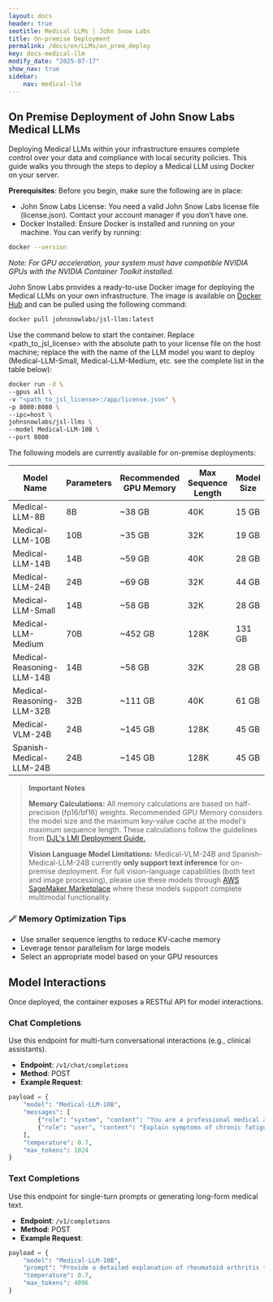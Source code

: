 ```yaml
---
layout: docs
header: true
seotitle: Medical LLMs | John Snow Labs
title: On-premise Deployment
permalink: /docs/en/LLMs/on_prem_deploy
key: docs-medical-llm
modify_date: "2025-07-17"
show_nav: true
sidebar:
    nav: medical-llm
---
```


<div class="h3-box" markdown="1">


## On Premise Deployment of John Snow Labs Medical LLMs

Deploying Medical LLMs within your infrastructure ensures complete control over your data and compliance with local security policies. This guide walks you through the steps to deploy a Medical LLM using Docker on your server.

**Prerequisites**: 
Before you begin, make sure the following are in place:
- John Snow Labs License: You need a valid John Snow Labs license file (license.json). Contact your account manager if you don’t have one.
- Docker Installed: Ensure Docker is installed and running on your machine. You can verify by running:

```bash
docker --version

```
*Note: For GPU acceleration, your system must have compatible NVIDIA GPUs with the NVIDIA Container Toolkit installed.*

John Snow Labs provides a ready-to-use Docker image for deploying the Medical LLMs on your own infrastructure. The image is available on [Docker Hub](https://hub.docker.com/r/johnsnowlabs/jsl-llms) and can be pulled using the following command:

```bash
docker pull johnsnowlabs/jsl-llms:latest
```

Use the command below to start the container. Replace <path_to_jsl_license> with the absolute path to your license file on the host machine; replace the <model> with the name of the LLM model you want to deploy (Medical-LLM-Small, Medical-LLM-Medium, etc. see the complete list in the table below): 

```bash
docker run -d \
--gpus all \
-v "<path_to_jsl_license>:/app/license.json" \
-p 8080:8080 \
--ipc=host \
johnsnowlabs/jsl-llms \
--model Medical-LLM-10B \
--port 8080
```

The following models are currently available for on-premise deployments:

| **Model Name** | **Parameters** | **Recommended GPU Memory** | **Max Sequence Length** | **Model Size** | **Max KV-Cache** | **Tensor Parallel Sizes** |
|----------------------------|------------|--------------|---------------------|------------|--------------|----------------------|
| Medical-LLM-8B             | 8B         | ~38 GB       | 40K                 | 15 GB      | 23 GB        | 1, 2, 4, 8           |
| Medical-LLM-10B            | 10B        | ~35 GB       | 32K                 | 19 GB      | 15 GB        | 1, 2, 4              |
| Medical-LLM-14B            | 14B        | ~59 GB       | 40K                 | 28 GB      | 31 GB        | 1, 2, 4, 8           |
| Medical-LLM-24B            | 24B        | ~69 GB       | 32K                 | 44 GB      | 25 GB        | 1, 2, 4, 8           |
| Medical-LLM-Small          | 14B        | ~58 GB       | 32K                 | 28 GB      | 30 GB        | 1, 2, 4, 8           |
| Medical-LLM-Medium         | 70B        | ~452 GB      | 128K                | 131 GB     | 320 GB       | 4, 8                 |
| Medical-Reasoning-LLM-14B  | 14B        | ~58 GB       | 32K                 | 28 GB      | 30 GB        | 1, 2, 4, 8           |
| Medical-Reasoning-LLM-32B  | 32B        | ~111 GB      | 40K                 | 61 GB      | 50 GB        | 2, 4, 8              |
| Medical-VLM-24B            | 24B        | ~145 GB      | 128K                | 45 GB      | 100 GB       | 2, 4, 8              |
| Spanish-Medical-LLM-24B    | 24B        | ~145 GB      | 128K                | 45 GB      | 100 GB       | 2, 4, 8              |


> **Important Notes**
> 
> **Memory Calculations:** All memory calculations are based on half-precision (fp16/bf16) weights. Recommended GPU Memory considers the model size and the maximum key-value cache at the model's maximum sequence length. These calculations follow the guidelines from [DJL's LMI Deployment Guide.](https://docs.djl.ai/master/docs/serving/serving/docs/lmi/deployment_guide/instance-type-selection.html)
> 
> **Vision Language Model Limitations:** Medical-VLM-24B and Spanish-Medical-LLM-24B currently **only support text inference** for on-premise deployment. For full vision-language capabilities (both text and image processing), please use these models through [AWS SageMaker Marketplace](/docs/en/LLMs/on_aws) where these models support complete multimodal functionality.

</div>

### 🪄 Memory Optimization Tips

- Use smaller sequence lengths to reduce KV-cache memory
- Leverage tensor parallelism for large models
- Select an appropriate model based on your GPU resources


## Model Interactions
Once deployed, the container exposes a RESTful API for model interactions.

### Chat Completions
Use this endpoint for multi-turn conversational interactions (e.g., clinical assistants).

- **Endpoint**: `/v1/chat/completions`
- **Method**: POST
- **Example Request**:

```python
payload = {
    "model": "Medical-LLM-10B",
    "messages": [
        {"role": "system", "content": "You are a professional medical assistant"},
        {"role": "user", "content": "Explain symptoms of chronic fatigue syndrome"}
    ],
    "temperature": 0.7,
    "max_tokens": 1024
}
```

### Text Completions
Use this endpoint for single-turn prompts or generating long-form medical text.

- **Endpoint**: `/v1/completions`
- **Method**: POST
- **Example Request**:
```python
payload = {
    "model": "Medical-LLM-10B",
    "prompt": "Provide a detailed explanation of rheumatoid arthritis treatment",
    "temperature": 0.7,
    "max_tokens": 4096
}
```






